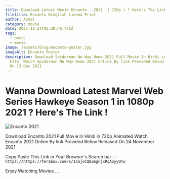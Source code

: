 ```yaml
---
title: Download Latest Movie Encanto  -2021  ( 720p ) ? Here's The Link !
filetitle: Encanto Hinglish Cinema Print
author: Anmol
category: movie
date: 2021-12-23T05:28:46.775Z
tags:
  - posts
  - movie
image: /assets/blog/encanto-poster.jpg
imageAlt: Encanto Poster
description: Download Spiderman No Way Home 2021 Full Movie In Hindi in 720p MCU
  Film  Watch Spiderman No Way Home 2021 Online By link Provided Below Released
  On 13 Dec 2021
---
```

# Wanna Download Latest Marvel Web Series Hawkeye Season 1 in 1080p 2021 ? Here's The Link !

![Encanto 2021](/assets/blog/encanto-poster.jpg "Encanto 2021")

Download Encanto 2021 Full Movie In Hindi in 720p Animated Watch Encanto 2021 Online By link Provided Below Released On 24 November 2021

Copy Paste This Link in Your Browser's Search bar : -`https://https://terabox.com/s/15GjoCQBZegnjxRqAoyyQTw`

Enjoy Watching Movies ...
